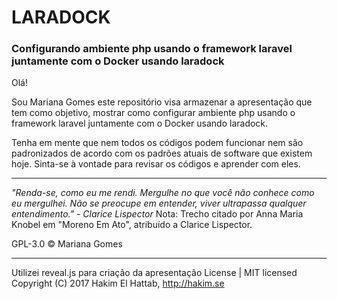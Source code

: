 
<h1>LARADOCK</h1>
<h3>Configurando ambiente php usando o framework laravel juntamente com o Docker usando laradock </h3>



Olá!

Sou Mariana Gomes este repositório visa armazenar a apresentação que tem como objetivo, mostrar como configurar ambiente php usando o framework laravel juntamente com o Docker usando laradock. 

Tenha em mente que nem todos os códigos podem funcionar nem são padronizados de acordo com os padrões atuais de software que existem hoje. Sinta-se à vontade para revisar os códigos e aprender com eles.

<hr>
<i>"Renda-se, como eu me rendi. Mergulhe no que você não conhece como eu mergulhei. 
Não se preocupe em entender, viver ultrapassa qualquer entendimento." - Clarice Lispector</i>
Nota: Trecho citado por Anna Maria Knobel em "Moreno Em Ato", atribuído a Clarice Lispector.


GPL-3.0 © Mariana Gomes
<hr>

Utilizei reveal.js para criação da apresentação License | MIT licensed Copyright (C) 2017 Hakim El Hattab, http://hakim.se
